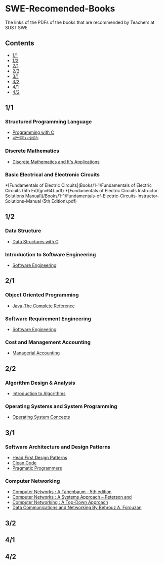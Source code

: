 # SWE-Recomended-Books
The links of the PDFs of the books that are recommended by Teachers at SUST SWE

## Contents
* [1/1](#11)
* [1/2](#12)
* [2/1](#21)
* [2/2](#22)
* [3/1](#31)
* [3/2](#32)
* [4/1](#41)
* [4/2](#42)

## 1/1
### Structured Programming Language
* [Programming with C](/Books/1-1/Programming-with-C-Byron-Gottfried.pdf)
* [কম্পিউটার প্রোগ্রামিং](http://cpbook.subeen.com/)

### Discrete Mathematics
* [Discrete Mathematics and It's Applications](/Books/1-1/Discrete-Mathematics-and-Its-Applications.pdf)

### Basic Electrical and Electronic Circuits
*[Fundamentals of Electric Circuits](Books/1-1/Fundamentals of Electric Circuits (5th Ed)(gnv64).pdf)
*[Fundamentals of Electric Circuits Instructor Solutions Manual](/Books/1-1/Fundamentals-of-Electric-Circuits-Instructor-Solutions-Manual (5th Edition).pdf)

## 1/2
### Data Structure
* [Data Structures with C](/Books/1-2/Data-Structures-with-C.pdf)

### Introduction to Software Engineering
* [Software Engineering](/Books/1-2/Software-Engineering.pdf)

## 2/1
### Object Oriented Programming
* [Java-The Complete Reference](/Books/2-1/Java-The-Complete-Reference.pdf)

### Software Requirement Engineering
* [Software Engineering](/Books/1-2/Software-Engineering.pdf)

### Cost and Management Accounting
* [Managerial Accounting](/Books/2-1/managerial-accounting-15th-edition.pdf)

## 2/2
### Algorithm Design & Analysis
* [Introduction to Algorithms](/Books/2-2/Introduction_to_algorithms.pdf)

### Operating Systems and System Programming
* [Operating System Concepts](/Books/2-2/Operating-System-Concept.pdf)

## 3/1
### Software Architecture and Design Patterns
* [Head First Design Patterns](/Books/3-1/Head-First-Design-Patterns.pdf)
* [Clean Code](/Books/3-1/Clean_Code.pdf)
* [Pragmatic Programmers](/Books/3-1/Pragmatic_Programmers.mobi)

### Computer Networking
* [Computer Networks : A Tanenbaum - 5th edition](Books/3-1/Computer%20Networks%20-%20A%20Tanenbaum%20-%205th%20edition.pdf)
* [Computer Networks : A Systems Approach – Peterson and](Books/3-1/Computer%20Networks%20A%20Systems%20Approach%20–%20Peterson%20and.pdf)
* [Computer Networking : A Top-Down Approach](Books/3-1/Computer_Networking_A_Top-Down_Approach.pdf)
* [Data Communications and Networking By Behrouz A. Forouzan](Books/3-1/Data%20Communications%20and%20Networking%20By%20Behrouz%20A.Forouzan.pdf)

## 3/2

## 4/1

## 4/2

